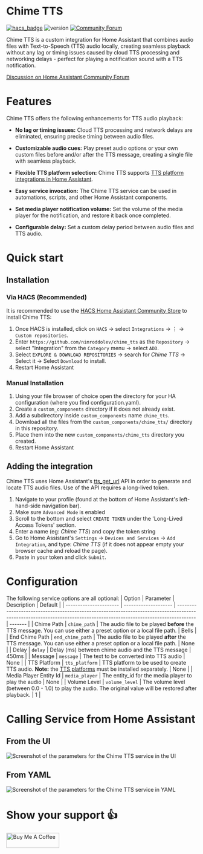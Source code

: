 # Chime TTS

[![hacs_badge](https://img.shields.io/badge/HACS-Custom-41BDF5.svg)](https://github.com/hacs/integration)
![version](https://img.shields.io/github/v/release/nimroddolev/chime_tts)
[![Community Forum][forum-shield]][forum]

Chime TTS is a custom integration for Home Assistant that combines audio files with Text-to-Speech (TTS) audio locally, creating seamless playback without any lag or timing issues caused by cloud TTS processing and networking delays - perfect for playing a notification sound with a TTS notification.

[Discussion on Home Assistant Community Forum](https://community.home-assistant.io/t/chime-tts-play-audio-before-after-tts-audio-lag-free/578430)


# Features

Chime TTS offers the following enhancements for TTS audio playback:

* **No lag or timing issues:** Cloud TTS processing and network delays are eliminated, ensuring precise timing between audio files.

* **Customizable audio cues:** Play preset audio options or your own custom files before and/or after the TTS message, creating a single file with seamless playback.

* **Flexible TTS platform selection:** Chime TTS supports [TTS platform integrations in Home Assistant](https://www.home-assistant.io/integrations/#text-to-speech).

* **Easy service invocation:** The Chime TTS service can be used in automations, scripts, and other Home Assistant components.

* **Set media player notification volume:** Set the volume of the media player for the notification, and restore it back once completed.

* **Configurable delay:** Set a custom delay period between audio files and TTS audio.


# Quick start

## Installation

### Via HACS (Recommended)
It is recommended to use the [HACS Home Assistant Community Store](https://hacs.xyz/) to install Chime TTS:
1. Once HACS is installed, click on `HACS` -> select `Integrations` -> ⋮ -> `Custom repositories`.
2. Enter `https://github.com/nimroddolev/chime_tts` as the `Repository` -> select "Integration" from the `Category` menu -> select `ADD`.
3. Select `EXPLORE & DOWNLOAD REPOSITORIES` -> search for *Chime TTS* -> Select it -> Select `Download` to install.
4. Restart Home Assistant

### Manual Installation
1. Using your file browser of choice open the directory for your HA configuration (where you find configuration.yaml).
2. Create a ```custom_components``` directory if it does not already exist.
3. Add a subdirectory inside ```custom_components``` name ```chime_tts```.
4. Download all the files from the ```custom_components/chime_tts/``` directory in this repository.
5. Place them into the new ```custom_components/chime_tts``` directory you created.
6. Restart Home Assistant

## Adding the integration

Chime TTS uses Home Assistant's [tts_get_url](https://www.home-assistant.io/integrations/tts/#post-apitts_get_url) API in order to generate and locate TTS audio files. Use of the API requires a long-lived token.
1. Navigate to your profile (found at the bottom of Home Assistant's left-hand-side navigation bar).
2. Make sure `Advanced Mode` is enabled
3. Scroll to the bottom and select `CREATE TOKEN` under the 'Long-Lived Access Tokens' section.
4. Enter a name (eg: *Chime TTS*) and copy the token string
5. Go to Home Assistant's `Settings` -> `Devices and Services` -> `Add Integration`, and type: *Chime TTS* (if it does not appear empty your browser cache and reload the page).
6. Paste in your token and click `Submit`.

# Configuration

The following service options are all optional:
| Option                 | Parameter            | Description                                                                                                                                                          | Default |
| ---------------------- | -------------------- | -------------------------------------------------------------------------------------------------------------------------------------------------------------------- | ------- |
| Chime Path             | ```chime_path```     | The audio file to be played **before** the TTS message. You can use either a preset option or a local file path.                                                     | Bells   |
| End Chime Path         | ```end_chime_path``` | The audio file to be played **after** the TTS message. You can use either a preset option or a local file path.                                                      | None    |
| Delay                  | ```delay```          | Delay (ms) between chime audio and the TTS message                                                                                                                   | 450ms   |
| Message                | ```message```        | The text to be converted into TTS audio                                                                                                                              | None    |
| TTS Platform           | ```tts_platform```   | TTS platform to be used to create TTS audio. **Note:** the [TTS platforms](https://www.home-assistant.io/integrations/#text-to-speech) must be installed separately. | None    |
| Media Player Entity Id | ```media_player```   | The entity_id for the media player to play the audio                                                                                                                 | None    |
| Volume Level           | ```volume_level```   | The volume level (between 0.0 - 1.0) to play the audio. The original value will be restored after playback.                                                          | 1       |


# Calling Service from Home Assistant

## From the UI

<picture>
<source media="(prefers-color-scheme: dark)" srcset="https://raw.githubusercontent.com/nimroddolev/chime_tts/main/images/call_service_from_ui-dark.png">
<source media="(prefers-color-scheme: light)" srcset="https://raw.githubusercontent.com/nimroddolev/chime_tts/main/images/call_service_from_ui-light.png">
<img alt="Screenshot of the parameters for the Chime TTS service in the UI" src="https://raw.githubusercontent.com/nimroddolev/chime_tts/main/images/call_service_from_ui-light">
</picture>

## From YAML
<picture>
<source media="(prefers-color-scheme: dark)" srcset="https://raw.githubusercontent.com/nimroddolev/chime_tts/main/images/call_service_from_yaml-dark.png">
<source media="(prefers-color-scheme: light)" srcset="https://raw.githubusercontent.com/nimroddolev/chime_tts/main/images/call_service_from_yaml-light.png">
<img alt="Screenshot of the parameters for the Chime TTS service in YAML" src=https://raw.githubusercontent.com/nimroddolev/chime_tts/main/images/call_service_from_yaml-light.png">
</picture>


# Show your support 👍

<a href="https://www.buymeacoffee.com/nimroddolev" target="_blank"><img src="https://cdn.buymeacoffee.com/buttons/v2/default-yellow.png" alt="Buy Me A Coffee" style="height: 40px !important;width: 140px !important;" ></a>

[forum-shield]: https://img.shields.io/badge/community-forum-brightgreen.svg?style=popout
[forum]: https://community.home-assistant.io/t/chime-tts-play-audio-before-after-tts-audio-lag-free/578430